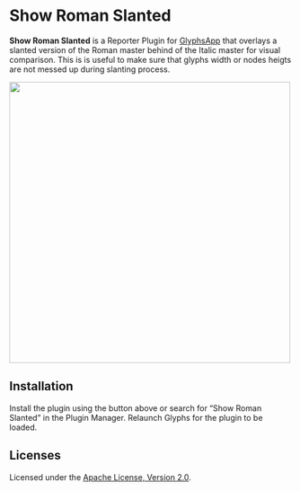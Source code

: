 # Show Roman Slanted


**Show Roman Slanted** is a Reporter Plugin for [GlyphsApp](https://glyphsapp.com/) that overlays a slanted version of the Roman master behind of the Italic master for visual comparison. This is is useful to make sure that glyphs width or nodes heigts are not messed up during slanting process.

<img src="https://github.com/user-attachments/assets/d0f1ee19-d74a-444b-8abf-544e774f31c8" height="500">



## Installation

Install the plugin using the button above or search for “Show Roman Slanted” in the Plugin Manager.
Relaunch Glyphs for the plugin to be loaded.

## Licenses

Licensed under the [Apache License, Version 2.0](http://www.apache.org/licenses/LICENSE-2.0).
